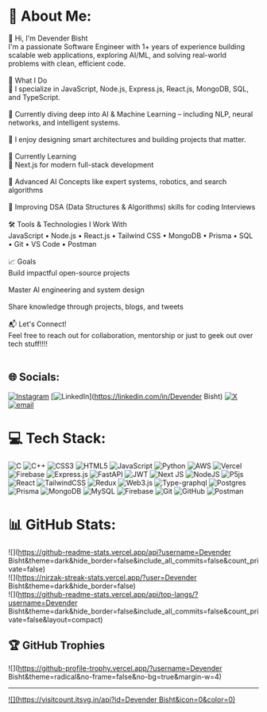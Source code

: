 # 💫 About Me:
👋 Hi, I'm Devender Bisht<br>I'm a passionate Software Engineer with 1+ years of experience building scalable web applications, exploring AI/ML, and solving real-world problems with clean, efficient code.<br><br>🚀 What I Do<br>🔧 I specialize in JavaScript, Node.js, Express.js, React.js, MongoDB, SQL, and TypeScript.<br><br>🤖 Currently diving deep into AI & Machine Learning – including NLP, neural networks, and intelligent systems.<br><br>🧠 I enjoy designing smart architectures and building projects that matter.<br><br>🌱 Currently Learning<br>🧱 Next.js for modern full-stack development<br><br>🧠 Advanced AI Concepts like expert systems, robotics, and search algorithms<br><br>🎯 Improving DSA (Data Structures & Algorithms) skills for coding Interviews<br><br>🛠️ Tools & Technologies I Work With<br>JavaScript • Node.js • React.js • Tailwind CSS • MongoDB • Prisma • SQL • Git • VS Code • Postman<br><br>📈 Goals<br>Build impactful open-source projects<br><br>Master AI engineering and system design<br><br>Share knowledge through projects, blogs, and tweets<br><br>📬 Let's Connect!<br>Feel free to reach out for collaboration, mentorship or just to geek out over tech stuff!!!!<br><br>


## 🌐 Socials:
[![Instagram](https://img.shields.io/badge/Instagram-%23E4405F.svg?logo=Instagram&logoColor=white)](https://instagram.com/bisht_devender18) [![LinkedIn](https://img.shields.io/badge/LinkedIn-%230077B5.svg?logo=linkedin&logoColor=white)](https://linkedin.com/in/Devender Bisht) [![X](https://img.shields.io/badge/X-black.svg?logo=X&logoColor=white)](https://x.com/@devender_bisht7) [![email](https://img.shields.io/badge/Email-D14836?logo=gmail&logoColor=white)](mailto:devenderbisht545@gmail.com) 

# 💻 Tech Stack:
![C](https://img.shields.io/badge/c-%2300599C.svg?style=for-the-badge&logo=c&logoColor=white) ![C++](https://img.shields.io/badge/c++-%2300599C.svg?style=for-the-badge&logo=c%2B%2B&logoColor=white) ![CSS3](https://img.shields.io/badge/css3-%231572B6.svg?style=for-the-badge&logo=css3&logoColor=white) ![HTML5](https://img.shields.io/badge/html5-%23E34F26.svg?style=for-the-badge&logo=html5&logoColor=white) ![JavaScript](https://img.shields.io/badge/javascript-%23323330.svg?style=for-the-badge&logo=javascript&logoColor=%23F7DF1E) ![Python](https://img.shields.io/badge/python-3670A0?style=for-the-badge&logo=python&logoColor=ffdd54) ![AWS](https://img.shields.io/badge/AWS-%23FF9900.svg?style=for-the-badge&logo=amazon-aws&logoColor=white) ![Vercel](https://img.shields.io/badge/vercel-%23000000.svg?style=for-the-badge&logo=vercel&logoColor=white) ![Firebase](https://img.shields.io/badge/firebase-%23039BE5.svg?style=for-the-badge&logo=firebase) ![Express.js](https://img.shields.io/badge/express.js-%23404d59.svg?style=for-the-badge&logo=express&logoColor=%2361DAFB) ![FastAPI](https://img.shields.io/badge/FastAPI-005571?style=for-the-badge&logo=fastapi) ![JWT](https://img.shields.io/badge/JWT-black?style=for-the-badge&logo=JSON%20web%20tokens) ![Next JS](https://img.shields.io/badge/Next-black?style=for-the-badge&logo=next.js&logoColor=white) ![NodeJS](https://img.shields.io/badge/node.js-6DA55F?style=for-the-badge&logo=node.js&logoColor=white) ![P5js](https://img.shields.io/badge/p5.js-ED225D?style=for-the-badge&logo=p5.js&logoColor=FFFFFF) ![React](https://img.shields.io/badge/react-%2320232a.svg?style=for-the-badge&logo=react&logoColor=%2361DAFB) ![TailwindCSS](https://img.shields.io/badge/tailwindcss-%2338B2AC.svg?style=for-the-badge&logo=tailwind-css&logoColor=white) ![Redux](https://img.shields.io/badge/redux-%23593d88.svg?style=for-the-badge&logo=redux&logoColor=white) ![Web3.js](https://img.shields.io/badge/web3.js-F16822?style=for-the-badge&logo=web3.js&logoColor=white) ![Type-graphql](https://img.shields.io/badge/-TypeGraphQL-%23C04392?style=for-the-badge) ![Postgres](https://img.shields.io/badge/postgres-%23316192.svg?style=for-the-badge&logo=postgresql&logoColor=white) ![Prisma](https://img.shields.io/badge/Prisma-3982CE?style=for-the-badge&logo=Prisma&logoColor=white) ![MongoDB](https://img.shields.io/badge/MongoDB-%234ea94b.svg?style=for-the-badge&logo=mongodb&logoColor=white) ![MySQL](https://img.shields.io/badge/mysql-4479A1.svg?style=for-the-badge&logo=mysql&logoColor=white) ![Firebase](https://img.shields.io/badge/firebase-a08021?style=for-the-badge&logo=firebase&logoColor=ffcd34) ![Git](https://img.shields.io/badge/git-%23F05033.svg?style=for-the-badge&logo=git&logoColor=white) ![GitHub](https://img.shields.io/badge/github-%23121011.svg?style=for-the-badge&logo=github&logoColor=white) ![Postman](https://img.shields.io/badge/Postman-FF6C37?style=for-the-badge&logo=postman&logoColor=white)
# 📊 GitHub Stats:
![](https://github-readme-stats.vercel.app/api?username=Devender Bisht&theme=dark&hide_border=false&include_all_commits=false&count_private=false)<br/>
![](https://nirzak-streak-stats.vercel.app/?user=Devender Bisht&theme=dark&hide_border=false)<br/>
![](https://github-readme-stats.vercel.app/api/top-langs/?username=Devender Bisht&theme=dark&hide_border=false&include_all_commits=false&count_private=false&layout=compact)

## 🏆 GitHub Trophies
![](https://github-profile-trophy.vercel.app/?username=Devender Bisht&theme=radical&no-frame=false&no-bg=true&margin-w=4)

---
[![](https://visitcount.itsvg.in/api?id=Devender Bisht&icon=0&color=0)](https://visitcount.itsvg.in)

<!-- Proudly created with GPRM ( https://gprm.itsvg.in ) -->
